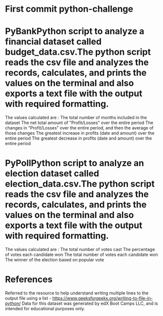 # First commit python-challenge

# PyBankPython script to analyze a financial dataset called budget_data.csv.The python script reads  the csv file and analyzes the records, calculates, and prints the values on the terminal and also exports a text file with the output with required formatting. 
The values calculated are :
The total number of months included in the dataset
The net total amount of "Profit/Losses" over the entire period
The changes in "Profit/Losses" over the entire period, and then the average of those changes
The greatest increase in profits (date and amount) over the entire period
The greatest decrease in profits (date and amount) over the entire period

# PyPollPython script to analyze an election dataset called election_data.csv.The python script reads the csv file and analyzes the records, calculates, and prints the values on the terminal and also exports a text file with the output with required formatting. 
The values calculated are :
The total number of votes cast
The percentage of votes each candidate won
The total number of votes each candidate won 
The winner of the election based on popular vote

# References 
Referred to the resource to help understand writing multiple lines to the output file using a list - https://www.geeksforgeeks.org/writing-to-file-in-python/
Data for this dataset was generated by edX Boot Camps LLC, and is intended for educational purposes only.
